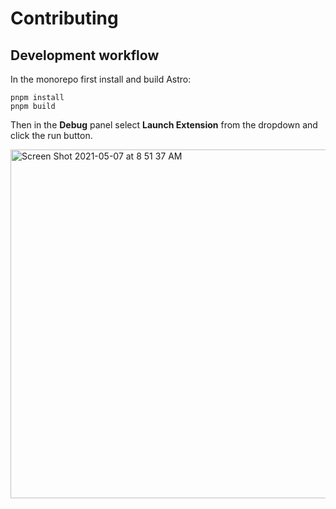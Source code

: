 # Contributing

## Development workflow

In the monorepo first install and build Astro:

```shell
pnpm install
pnpm build
```

Then in the **Debug** panel select **Launch Extension** from the dropdown and click the run button.

<img width="558" alt="Screen Shot 2021-05-07 at 8 51 37 AM" src="https://user-images.githubusercontent.com/361671/117452223-807e5580-af11-11eb-8404-dd615784408a.png">
